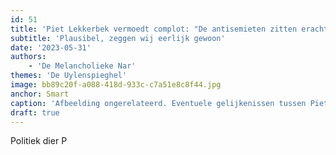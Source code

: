 ```yaml
---
id: 51
title: 'Piet Lekkerbek vermoedt complot: "De antisemieten zitten erachter."'
subtitle: 'Plausibel, zeggen wij eerlijk gewoon'
date: '2023-05-31'
authors:
    - 'De Melancholieke Nar'
themes: 'De Uylenspieghel'
image: bb89c20f-a088-418d-933c-c7a51e8c8f44.jpg
anchor: Smart
caption: 'Afbeelding ongerelateerd. Eventuele gelijkenissen tussen Piet Lekkerbek en echt bestaande personen berusten geheel en al op toeval.'
draft: true
---
```


Politiek dier P
